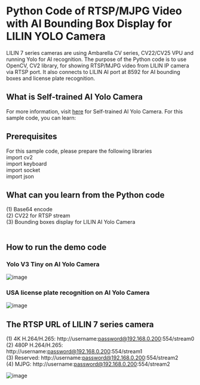 # Python Code of RTSP/MJPG Video with AI Bounding Box Display for LILIN YOLO Camera

LILIN 7 series cameras are using Ambarella CV series, CV22/CV25 VPU and running Yolo for AI recognition.  The purpose of the Python code is to use OpenCV, CV2 library, for showing RTSP/MJPG video from LILIN IP camera via RTSP port.  It also connects to LILIN AI port at 8592 for AI bounding boxes and license plate recognition. 
<BR>
## What is Self-trained AI Yolo Camera
For more information, visit [here](http://ai.meritlilin.com.tw:3380/) for Self-trained AI Yolo Camera.  For this sample code, you can learn:
<BR>
## Prerequisites
For this sample code, please prepare the following libraries <BR>
import cv2 <BR>
import keyboard <BR>
import socket <BR>
import json <BR>

## What can you learn from the Python code
(1) Base64 encode <BR>
(2) CV22 for RTSP stream <BR>
(3) Bounding boxes display for LILIN AI Yolo Camera <BR>
<BR>
## How to run the demo code
### Yolo V3 Tiny on AI Yolo Camera
![image](https://github.com/LILINOpenGitHub/Python-Code-of-RTSP-MJPG-Video-with-AI-Bounding-Box-Display-for-LILIN-Yolo-Camera-/blob/main/image/person_test.gif)
### USA license plate recognition on AI Yolo Camera
![image](https://github.com/LILINOpenGitHub/Python-Code-of-RTSP-MJPG-Video-with-AI-Bounding-Box-Display-for-LILIN-Yolo-Camera-/blob/main/image/plate_test_2.gif)
## The RTSP URL of LILIN 7 series camera
(1) 4K H.264/H.265: http://username:password@192.168.0.200:554/stream0 <BR>
(2) 480P H.264/H.265: http://username:password@192.168.0.200:554/stream1 <BR>
(3) Reserved: http://username:password@192.168.0.200:554/stream2 <BR>
(4) MJPG: http://username:password@192.168.0.200:554/stream2 <BR>

![image](https://github.com/LILINOpenGitHub/Python-Code-of-RTSP-MJPG-Video-with-AI-Bounding-Box-Display-for-LILIN-Yolo-Camera-/blob/main/image/image01.jpg)
